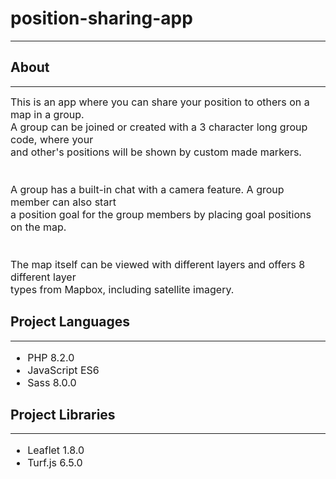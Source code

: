 <h1>position-sharing-app</h1>
<hr>
<h2>About</h2>
<hr>
<font size='3'>
    This is an app where you can share your position to others on a map in a group.<br>
    A group can be joined or created with a 3 character long group code, where your<br>
    and other's positions will be shown by custom made markers.<br>
    <br><br>
    A group has a built-in chat with a camera feature. A group member can also start<br>
    a position goal for the group members by placing goal positions on the map.<br>
    <br><br>
    The map itself can be viewed with different layers and offers 8 different layer<br>
    types from Mapbox, including satellite imagery.<br>
</font>
<h2>Project Languages</h2>
<hr>
<ul style='font-size: 16px;'>
    <li>PHP 8.2.0</li>
    <li>JavaScript ES6</li>
    <li>Sass 8.0.0</li>
</ul>
<h2>Project Libraries</h2>
<hr>
<ul style='font-size: 16px;'>
    <li>Leaflet 1.8.0</li>
    <li>Turf.js 6.5.0</li>
</ul>